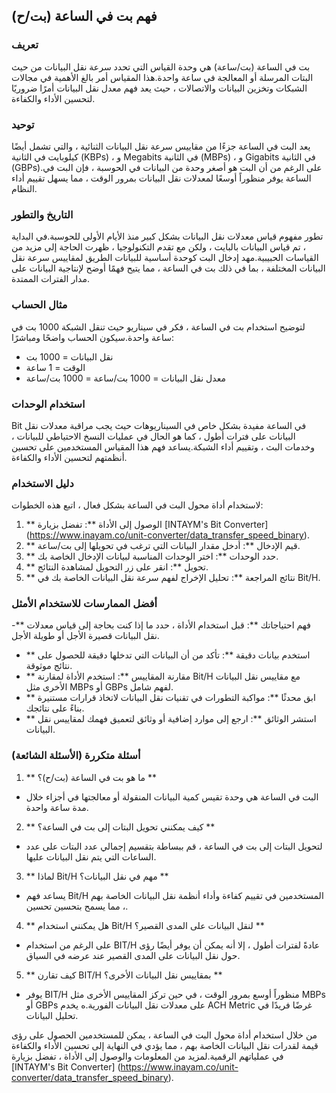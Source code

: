 ## فهم بت في الساعة (بت/ح)

### تعريف
بت في الساعة (بت/ساعة) هي وحدة القياس التي تحدد سرعة نقل البيانات من حيث البتات المرسلة أو المعالجة في ساعة واحدة.هذا المقياس أمر بالغ الأهمية في مجالات الشبكات وتخزين البيانات والاتصالات ، حيث يعد فهم معدل نقل البيانات أمرًا ضروريًا لتحسين الأداء والكفاءة.

### توحيد
يعد البت في الساعة جزءًا من مقاييس سرعة نقل البيانات الثنائية ، والتي تشمل أيضًا كيلوبايت في الثانية (KBPs) ، و Megabits في الثانية (MBPs) ، و Gigabits في الثانية (GBPs).على الرغم من أن البت هو أصغر وحدة من البيانات في الحوسبة ، فإن البت في الساعة يوفر منظوراً أوسعًا لمعدلات نقل البيانات بمرور الوقت ، مما يسهل تقييم أداء النظام.

### التاريخ والتطور
تطور مفهوم قياس معدلات نقل البيانات بشكل كبير منذ الأيام الأولى للحوسبة.في البداية ، تم قياس البيانات بالبايت ، ولكن مع تقدم التكنولوجيا ، ظهرت الحاجة إلى مزيد من القياسات الحبيبية.مهد إدخال البت كوحدة أساسية للبيانات الطريق لمقاييس سرعة نقل البيانات المختلفة ، بما في ذلك بت في الساعة ، مما يتيح فهمًا أوضح لإنتاجية البيانات على مدار الفترات الممتدة.

### مثال الحساب
لتوضيح استخدام بت في الساعة ، فكر في سيناريو حيث تنقل الشبكة 1000 بت في ساعة واحدة.سيكون الحساب واضحًا ومباشرًا:
- نقل البيانات = 1000 بت
- الوقت = 1 ساعة
- معدل نقل البيانات = 1000 بت/ساعة = 1000 بت/ساعة

### استخدام الوحدات
Bit في الساعة مفيدة بشكل خاص في السيناريوهات حيث يجب مراقبة معدلات نقل البيانات على فترات أطول ، كما هو الحال في عمليات النسخ الاحتياطي للبيانات ، وخدمات البث ، وتقييم أداء الشبكة.يساعد فهم هذا المقياس المستخدمين على تحسين أنظمتهم لتحسين الأداء والكفاءة.

### دليل الاستخدام
لاستخدام أداة محول البت في الساعة بشكل فعال ، اتبع هذه الخطوات:
1. ** الوصول إلى الأداة **: تفضل بزيارة [INTAYM's Bit Converter] (https://www.inayam.co/unit-converter/data_transfer_speed_binary).
2. ** قيم الإدخال **: أدخل مقدار البيانات التي ترغب في تحويلها إلى بت/ساعة.
3. ** حدد الوحدات **: اختر الوحدات المناسبة لبيانات الإدخال الخاصة بك.
4. ** تحويل **: انقر على زر التحويل لمشاهدة النتائج.
5. ** نتائج المراجعة **: تحليل الإخراج لفهم سرعة نقل البيانات الخاصة بك في Bit/H.

### أفضل الممارسات للاستخدام الأمثل
-** فهم احتياجاتك **: قبل استخدام الأداة ، حدد ما إذا كنت بحاجة إلى قياس معدلات نقل البيانات قصيرة الأجل أو طويلة الأجل.
- ** استخدم بيانات دقيقة **: تأكد من أن البيانات التي تدخلها دقيقة للحصول على نتائج موثوقة.
- ** مقارنة المقاييس **: استخدم الأداة لمقارنة Bit/H مع مقاييس نقل البيانات الأخرى مثل MBPs أو GBPs لفهم شامل.
- ** ابق محدثًا **: مواكبة التطورات في تقنيات نقل البيانات لاتخاذ قرارات مستنيرة بناءً على نتائجك.
- ** استشر الوثائق **: ارجع إلى موارد إضافية أو وثائق لتعميق فهمك لمقاييس نقل البيانات.

### أسئلة متكررة (الأسئلة الشائعة)

1. ** ما هو بت في الساعة (بت/ح)؟ **
- البت في الساعة هي وحدة تقيس كمية البيانات المنقولة أو معالجتها في أجزاء خلال مدة ساعة واحدة.

2. ** كيف يمكنني تحويل البتات إلى بت في الساعة؟ **
- لتحويل البتات إلى بت في الساعة ، قم ببساطة بتقسيم إجمالي عدد البتات على عدد الساعات التي يتم نقل البيانات عليها.

3. ** لماذا Bit/H مهم في نقل البيانات؟ **
- يساعد فهم Bit/H المستخدمين في تقييم كفاءة وأداء أنظمة نقل البيانات الخاصة بهم ، مما يسمح بتحسين تحسين.

4. ** هل يمكنني استخدام Bit/H لنقل البيانات على المدى القصير؟ **
- على الرغم من استخدام BIT/H عادةً لفترات أطول ، إلا أنه يمكن أن يوفر أيضًا رؤى حول نقل البيانات على المدى القصير عند عرضه في السياق.

5. ** كيف تقارن BIT/H بمقاييس نقل البيانات الأخرى؟ **
- يوفر BIT/H منظوراً أوسع بمرور الوقت ، في حين تركز المقاييس الأخرى مثل MBPs أو GBPs على معدلات نقل البيانات الفورية.ه يخدم ACH Metric غرضًا فريدًا في تحليل البيانات.

من خلال استخدام أداة محول البت في الساعة ، يمكن للمستخدمين الحصول على رؤى قيمة لقدرات نقل البيانات الخاصة بهم ، مما يؤدي في النهاية إلى تحسين الأداء والكفاءة في عملياتهم الرقمية.لمزيد من المعلومات والوصول إلى الأداة ، تفضل بزيارة [INTAYM's Bit Converter] (https://www.inayam.co/unit-converter/data_transfer_speed_binary).